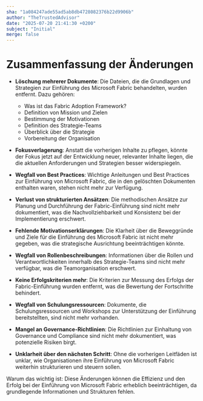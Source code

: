 ```yaml
---
sha: "1a084247ade55ad5ab8db4728082376b22d9906b"
author: "TheTrustedAdvisor"
date: "2025-07-20 21:41:30 +0200"
subject: "Initial"
merge: false
---
```


# Zusammenfassung der Änderungen

- **Löschung mehrerer Dokumente**: Die Dateien, die die Grundlagen und Strategien zur Einführung des Microsoft Fabric behandelten, wurden entfernt. Dazu gehören:
  - Was ist das Fabric Adoption Framework?
  - Definition von Mission und Zielen
  - Bestimmung der Motivationen
  - Definition des Strategie-Teams
  - Überblick über die Strategie
  - Vorbereitung der Organisation

- **Fokusverlagerung**: Anstatt die vorherigen Inhalte zu pflegen, könnte der Fokus jetzt auf der Entwicklung neuer, relevanter Inhalte liegen, die die aktuellen Anforderungen und Strategien besser widerspiegeln.

- **Wegfall von Best Practices**: Wichtige Anleitungen und Best Practices zur Einführung von Microsoft Fabric, die in den gelöschten Dokumenten enthalten waren, stehen nicht mehr zur Verfügung.

- **Verlust von strukturierten Ansätzen**: Die methodischen Ansätze zur Planung und Durchführung der Fabric-Einführung sind nicht mehr dokumentiert, was die Nachvollziehbarkeit und Konsistenz bei der Implementierung erschwert.

- **Fehlende Motivationserklärungen**: Die Klarheit über die Beweggründe und Ziele für die Einführung des Microsoft Fabric ist nicht mehr gegeben, was die strategische Ausrichtung beeinträchtigen könnte.

- **Wegfall von Rollenbeschreibungen**: Informationen über die Rollen und Verantwortlichkeiten innerhalb des Strategie-Teams sind nicht mehr verfügbar, was die Teamorganisation erschwert.

- **Keine Erfolgskriterien mehr**: Die Kriterien zur Messung des Erfolgs der Fabric-Einführung wurden entfernt, was die Bewertung der Fortschritte behindert.

- **Wegfall von Schulungsressourcen**: Dokumente, die Schulungsressourcen und Workshops zur Unterstützung der Einführung bereitstellten, sind nicht mehr vorhanden.

- **Mangel an Governance-Richtlinien**: Die Richtlinien zur Einhaltung von Governance und Compliance sind nicht mehr dokumentiert, was potenzielle Risiken birgt.

- **Unklarheit über den nächsten Schritt**: Ohne die vorherigen Leitfäden ist unklar, wie Organisationen ihre Einführung von Microsoft Fabric weiterhin strukturieren und steuern sollen.

Warum das wichtig ist: Diese Änderungen können die Effizienz und den Erfolg bei der Einführung von Microsoft Fabric erheblich beeinträchtigen, da grundlegende Informationen und Strukturen fehlen.

